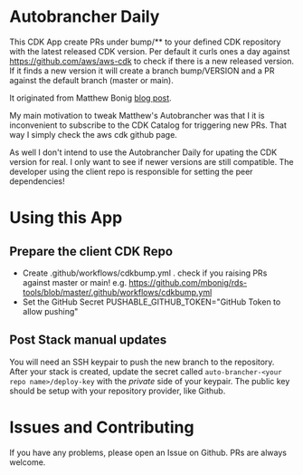 # Autobrancher Daily

This CDK App create PRs under bump/\*\* to your defined CDK repository with the latest released CDK version. Per default it curls ones a day against https://github.com/aws/aws-cdk to check if there is a new released version. If it finds a new version it will create a branch bump/VERSION and a PR against the default branch (master or main).

It originated from Matthew Bonig [blog post](https://matthewbonig.com/2021/04/06/automating-construct-publishing/).

My main motivation to tweak Matthew's Autobrancher was that I it is inconvenient to subscribe to the CDK Catalog for triggering new PRs. That way I simply check the aws cdk github page.

As well I don't intend to use the Autobrancher Daily for upating the CDK version for real. I only want to see if newer versions are still compatible. The developer using the client repo is responsible for setting the peer dependencies!

# Using this App

## Prepare the client CDK Repo

- Create .github/workflows/cdkbump.yml . check if you raising PRs against master or main! e.g. https://github.com/mbonig/rds-tools/blob/master/.github/workflows/cdkbump.yml
- Set the GitHub Secret PUSHABLE_GITHUB_TOKEN="GitHub Token to allow pushing"

## Post Stack manual updates

You will need an SSH keypair to push the new branch to the repository. After your stack is created, update the secret
called `auto-brancher-<your repo name>/deploy-key` with the _private_ side of your keypair. The public key should be
setup with your repository provider, like Github.

# Issues and Contributing

If you have any problems, please open an Issue on Github. PRs are always welcome.
